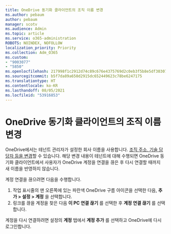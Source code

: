 ```yaml
---
title: OneDrive 동기화 클라이언트의 조직 이름 변경
ms.author: pebaum
author: pebaum
manager: scotv
ms.audience: Admin
ms.topic: article
ms.service: o365-administration
ROBOTS: NOINDEX, NOFOLLOW
localization_priority: Priority
ms.collection: Adm_O365
ms.custom:
- "9003077"
- "5850"
ms.openlocfilehash: 217998f1c2912d74c89c676e4375769d2c0eb3f5b8e5df303071bc3c51ef74d5
ms.sourcegitcommit: b5f7da89a650d2915dc652449623c78be6247175
ms.translationtype: HT
ms.contentlocale: ko-KR
ms.lasthandoff: 08/05/2021
ms.locfileid: "53916853"
---
```

# <a name="change-the-organization-name-for-the-onedrive-sync-client"></a>OneDrive 동기화 클라이언트의 조직 이름 변경

OneDrive에서는 테넌트 관리자가 설정한 회사 이름을 사용합니다.  [조직 주소, 기술 담당자 등을 변경](https://docs.microsoft.com/microsoft-365/admin/manage/change-address-contact-and-more)할 수 있습니다. 해당 변경 내용이 테넌트에 대해 수행되면 OneDrive 동기화 클라이언트에서 사용자가 OneDrive 계정을 연결을 끊은 후 다시 연결할 때까지 새 이름을 반영하지 않습니다.

계정 연결을 끊으려면 다음을 수행합니다.

1. 작업 표시줄의 맨 오른쪽에 있는 파란색 OneDrive 구름 아이콘을 선택한 다음, **추가 > 설정 > 계정** 을 선택합니다.
2. 링크를 끊을 계정을 찾은 다음 **이 PC 연결 끊기** 를 선택한 후 **계정 연결 끊기** 를 선택합니다.

계정을 다시 연결하려면 설정의 **계정** 탭에서 **계정 추가** 를 선택하고 OneDrive에 다시 로그인합니다.